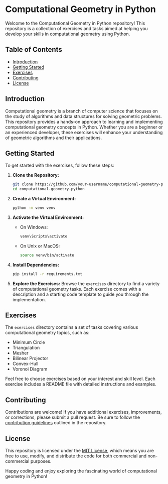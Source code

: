 # Computational Geometry in Python

Welcome to the Computational Geometry in Python repository! This repository is a collection of exercises and tasks aimed at helping you develop your skills in computational geometry using Python.

## Table of Contents

- [Introduction](#introduction)
- [Getting Started](#getting-started)
- [Exercises](#exercises)
- [Contributing](#contributing)
- [License](#license)

## Introduction

Computational geometry is a branch of computer science that focuses on the study of algorithms and data structures for solving geometric problems. This repository provides a hands-on approach to learning and implementing computational geometry concepts in Python. Whether you are a beginner or an experienced developer, these exercises will enhance your understanding of geometric algorithms and their applications.

## Getting Started

To get started with the exercises, follow these steps:

1. **Clone the Repository:**
   ```bash
   git clone https://github.com/your-username/computational-geometry-python.git
   cd computational-geometry-python
   ```

2. **Create a Virtual Environment:**
   ```bash
   python -m venv venv
   ```

3. **Activate the Virtual Environment:**
   - On Windows:
     ```bash
     venv\Scripts\activate
     ```
   - On Unix or MacOS:
     ```bash
     source venv/bin/activate
     ```

4. **Install Dependencies:**
   ```bash
   pip install -r requirements.txt
   ```

5. **Explore the Exercises:**
   Browse the `exercises` directory to find a variety of computational geometry tasks. Each exercise comes with a description and a starting code template to guide you through the implementation.

## Exercises

The `exercises` directory contains a set of tasks covering various computational geometry topics, such as:

- Minimum Circle
- Triangulation
- Mesher
- Bilinear Projector
- Convex-Hull
- Voronoi Diagram

Feel free to choose exercises based on your interest and skill level. Each exercise includes a README file with detailed instructions and examples.

## Contributing

Contributions are welcome! If you have additional exercises, improvements, or corrections, please submit a pull request. Be sure to follow the [contribution guidelines](CONTRIBUTING.md) outlined in the repository.

## License

This repository is licensed under the [MIT License](LICENSE), which means you are free to use, modify, and distribute the code for both commercial and non-commercial purposes.

Happy coding and enjoy exploring the fascinating world of computational geometry in Python!

